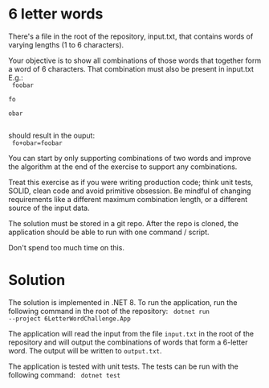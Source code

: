 # 6 letter words
There's a file in the root of the repository, input.txt, that contains words of varying lengths (1 to 6 characters).

Your objective is to show all combinations of those words that together form a word of 6 characters. That combination must also be present in input.txt
E.g.:  
<code>
foobar  
fo  
obar  
</code>

should result in the ouput:  
<code>
fo+obar=foobar
</code>

You can start by only supporting combinations of two words and improve the algorithm at the end of the exercise to support any combinations.

Treat this exercise as if you were writing production code; think unit tests, SOLID, clean code and avoid primitive obsession. Be mindful of changing requirements like a different maximum combination length, or a different source of the input data.

The solution must be stored in a git repo. After the repo is cloned, the application should be able to run with one command / script.

Don't spend too much time on this.

# Solution
The solution is implemented in .NET 8. To run the application, run the following command in the root of the repository:
<code>
dotnet run --project 6LetterWordChallenge.App
</code>

The application will read the input from the file `input.txt` in the root of the repository and will output the combinations of words that form a 6-letter word. The output will be written to `output.txt`.

The application is tested with unit tests. The tests can be run with the following command:
<code>
dotnet test
</code>